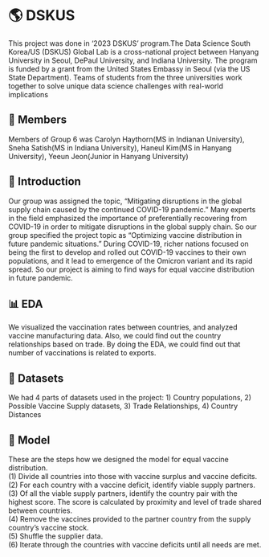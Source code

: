 # 🌎 DSKUS
This project was done in ‘2023 DSKUS’ program.The Data Science South Korea/US (DSKUS) Global Lab is a cross-national project between Hanyang University in Seoul, DePaul University, and Indiana University. The program is funded by a grant from the United States Embassy in Seoul (via the US State Department). Teams of students from the three universities work together to solve unique data science challenges with real-world implications

## 👥 Members
Members of Group 6 was Carolyn Haythorn(MS in Indianan University), Sneha Satish(MS in Indiana University), Haneul Kim(MS in Hanyang University), Yeeun Jeon(Junior in Hanyang University)

## 📌 Introduction
Our group was assigned the topic, “Mitigating disruptions in the global supply chain caused by the continued COVID-19 pandemic.” Many experts in the field emphasized the importance of preferentially recovering from COVID-19 in order to mitigate disruptions in the global supply chain. So our group specified the project topic as “Optimizing vaccine distribution in future pandemic situations.” During COVID-19, richer nations focused on being the first to develop and rolled out COVID-19 vaccines to their own populations, and it lead to emergence of the Omicron variant and its rapid spread. So our project is aiming to find ways for equal vaccine distribution in future pandemic. 

## 📊 EDA
We visualized the vaccination rates between countries, and analyzed vaccine manufacturing data. Also, we could find out the country relationships based on trade. By doing the EDA, we could find out that number of vaccinations is related to exports. 

## 📂 Datasets
We had 4 parts of datasets used in the project: 1) Country populations, 2) Possible Vaccine Supply datasets, 3) Trade Relationships, 4) Country Distances

## 🧠 Model
These are the steps how we designed the model for equal vaccine distribution.<br>
(1) Divide all countries into those with vaccine surplus and vaccine deficits.<br>
(2) For each country with a vaccine deficit, identify viable supply partners.<br>
(3) Of all the viable supply partners, identify the country pair with the highest score. The score is calculated by proximity and level of trade shared between countries.<br>
(4) Remove the vaccines provided to the partner country from the supply country’s vaccine stock.<br>
(5) Shuffle the supplier data.<br>
(6) Iterate through the countries with vaccine deficits until all needs are met. 
